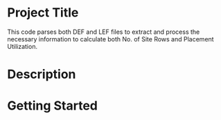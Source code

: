 # Project Title
This code parses both DEF and LEF files to extract and process the necessary information to calculate both No. of Site Rows and Placement Utilization.

# Description

# Getting Started

